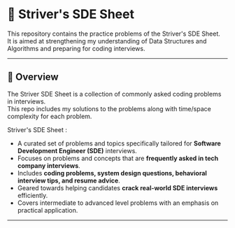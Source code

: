 
# 🧠 Striver's SDE Sheet

This repository contains the practice problems of the Striver's SDE Sheet.  
It is aimed at strengthening my understanding of Data Structures and Algorithms and preparing for coding interviews.

---

## 📌 Overview

The Striver SDE Sheet is a collection of commonly asked coding problems in interviews.  
This repo includes my solutions to the problems along with time/space complexity for each problem.

Striver's SDE Sheet :
  - A curated set of problems and topics specifically tailored for **Software Development Engineer (SDE)** interviews.
  - Focuses on problems and concepts that are **frequently asked in tech company interviews**.
  - Includes **coding problems, system design questions, behavioral interview tips, and resume advice**.
  - Geared towards helping candidates **crack real-world SDE interviews** efficiently.
  - Covers intermediate to advanced level problems with an emphasis on practical application.

---


